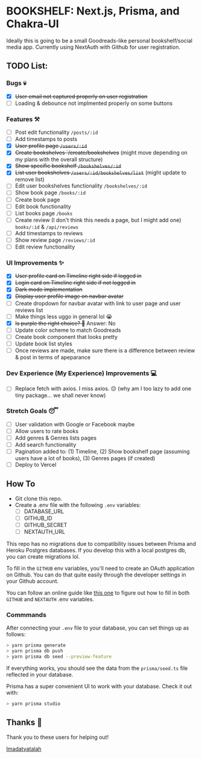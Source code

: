 # BOOKSHELF: Next.js, Prisma, and Chakra-UI

Ideally this is going to be a small Goodreads-like personal bookshelf/social media app.
Currently using NextAuth with Github for user registration.


## TODO List:

### Bugs 💀

- [x] ~~User email not captured properly on user registration~~
- [ ] Loading & debounce not implmented properly on some buttons

### Features ⚒️

- [ ] Post edit functionality `/posts/:id`
- [ ] Add timestamps to posts
- [x] ~~User profile page `/users/:id`~~
- [x] ~~Create bookshelves `/create/bookshelves~~ (might move depending on my plans with the overall structure)
- [x] ~~Show specific bookshelf `/bookshelves/:id`~~
- [x] ~~List user bookshelves `/users/:id/bookshelves/list`~~ (might update to remove list)
- [ ] Edit user bookshelves functionality `/bookshelves/:id`
- [ ] Show book page `/books/:id` 
- [ ] Create book page 
- [ ] Edit book functionality
- [ ] List books page `/books`
- [ ] Create review (I don't think this needs a page, but I might add one) `books/:id` & `/api/reviews`
- [ ] Add timestamps to reviews
- [ ] Show review page `/reviews/:id`
- [ ] Edit review functionality

### UI Improvements ✨

- [x] ~~User profile card on Timeline right side if logged in~~
- [x] ~~Login card on Timeline right side if not logged in~~
- [x] ~~Dark mode implementation~~
- [x] ~~Display user profile image on navbar avatar~~
- [ ] Create dropdown for navbar avatar with link to user page and user reviews list
- [ ] Make things less uggo in general lol 😭
- [x] ~~Is purple the right choice? 🤔~~ Answer: No
- [ ] Update color scheme to match Goodreads
- [ ] Create book component that looks pretty
- [ ] Update book list styles 
- [ ] Once reviews are made, make sure there is a difference between review & post in terms of apeparance

### Dev Experience (My Experience) Improvements 💻

- [ ] Replace fetch with axios. I miss axios. 😔 (why am I too lazy to add one tiny package... we shall never know)

### Stretch Goals 😴

- [ ] User validation with Google or Facebook maybe
- [ ] Allow users to rate books
- [ ] Add genres & Genres lists pages
- [ ] Add search functionality
- [ ] Pagination added to: (1) Timeline, (2) Show bookshelf page (assuming users have a lot of books), (3) Genres pages (if created)
- [ ] Deploy to Vercel

## How To

- Git clone this repo.
- Create a .env file with the following `.env` variables:
  - [ ] DATABASE_URL
  - [ ] GITHUB_ID
  - [ ] GITHUB_SECRET
  - [ ] NEXTAUTH_URL

This repo has no migrations due to compatibility issues between Prisma and Heroku Postgres databases. If you develop this with a local postgres db, you can create migrations lol.

To fill in the `GITHUB` env variables, you'll need to create an OAuth application on Github. You can do that quite easily through the developer settings in your Github account.

You can follow an online guide like [this one](https://blog.logrocket.com/how-to-use-nextauth-js-for-client-side-authentication-in-next-js/s) to figure out how to fill in both `GITHUB` and `NEXTAUTH` .env variables.

### Commmands

After connecting your `.env` file to your database, you can set things up as follows:

```bash
> yarn prisma generate
> yarn prisma db push
> yarn prisma db seed --preview-feature
```

If everything works, you should see the data from the `prisma/seed.ts` file reflected in your database.

Prisma has a super convenient UI to work with your database. Check it out with:

```bash
> yarn prisma studio
```

## Thanks 🎀

Thank you to these users for helping out!

[Imadatyatalah](https://github.com/imadatyatalah)
